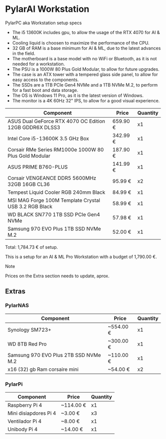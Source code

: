 # PylarAI Workstation
PylarPC aka Workstation setup specs

 - The i5 13600K includes gpu, to allow the usage of the RTX 4070 for AI & ML.
 - Cooling liquid is choosen to maximize the performance of the CPU.
 - 32 GB of RAM is a base minimum for AI & ML, due to the latest advances in the field.
 - The motherboard is a base model with no WiFi or Bluetooth, as it is not needed for a workstation.
 - The PSU is a 1000W 80 Plus Gold Modular, to allow for future upgrades.
 - The case is an ATX tower with a tempered glass side panel, to allow for easy access to the components.
 - The SSDs are a 1TB PCIe Gen4 NVMe and a 1TB NVMe M.2, to perform for a fast boot and data storage.
 - The OS is Windows 11 Pro, as it is the latest version of Windows.
 - The monitor is a 4K 60Hz 32" IPS, to allow for a good visual experience.

Component | Price | Quantity
--- | --- | ---
ASUS Dual GeForce RTX 4070 OC Edition 12GB GDDR6X DLSS3 | 659.90 € | x1
Intel Core i5-13600K 3.5 GHz Box | 342.99 € | x1
Corsair RMe Series RM1000e 1000W 80 Plus Gold Modular | 187.90 € | x1
ASUS PRIME B760-PLUS | 141.99 € | x1
Corsair VENGEANCE DDR5 5600MHz 32GB 16GB CL36 | 95.99 € | x2
Tempest Liquid Cooler RGB 240mm Black | 84.99 € | x1
MSI MAG Forge 100M Template Crystal USB 3.2 RGB Black | 58.99 € | x1
WD BLACK SN770 1TB SSD PCIe Gen4 NVMe | 57.98 € | x1
Samsung 970 EVO Plus 1TB SSD NVMe M.2 | 52.00 € | x1

Total: 1,784.73 € of setup.

This is a setup for an AI & ML Pro Workstation with a budget of 1,790.00 €.

> [!NOTE]
> Prices on the Extra section needs to update, aprox.

## Extras

### PylarNAS

Component | Price | Quantity
--- | --- | ---
Synology SM723+ | ~554.00 € | x1
WD 8TB Red Pro | ~300.00 € | x1
Samsung 970 EVO Plus 2TB SSD NVMe M.2  | ~110.00 € | x1
x16 (32) gb Ram corsaire mini | ~54.00 € | x2

### PylarPi

Component | Price | Quantity
--- | --- | ---
Raspberry Pi 4 | ~114.00 € | x1
Mini disiapdores Pi 4 | ~3.00 € | x3
Ventilador Pi 4 | ~8.00 € | x1
Unibody Pi 4 | ~14.00 € | x1


